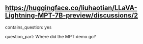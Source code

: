 ## https://huggingface.co/liuhaotian/LLaVA-Lightning-MPT-7B-preview/discussions/2

contains_question: yes

question_part: Where did the MPT demo go?